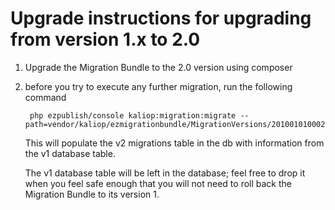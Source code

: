 Upgrade instructions for upgrading from version 1.x to 2.0
==========================================================

1. Upgrade the Migration Bundle to the 2.0 version using composer

2. before you try to execute any further migration, run the following command

        php ezpublish/console kaliop:migration:migrate --path=vendor/kaliop/ezmigrationbundle/MigrationVersions/20100101000200_MigrateV1ToV2.php

    This will populate the v2 migrations table in the db with information from the v1 database table.
    
    The v1 database table will be left in the database; feel free to drop it when you feel safe enough that you will
    not need to roll back the Migration Bundle to its version 1.
